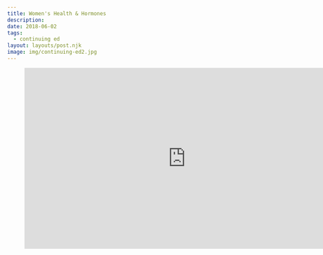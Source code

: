 ```yaml
---
title: Women's Health & Hormones
description:
date: 2018-06-02
tags:
  - continuing ed
layout: layouts/post.njk
image: img/continuing-ed2.jpg
---
```


<!-- ![img/river.jpg](../../img/river.jpg "Mountain image") -->

<figure class="video-container">
<iframe loading="lazy" src="https://www.youtube.com/embed/tmtb3duQA1c?wmode=transparent&amp;modestbranding=1&amp;autohide=1&amp;showinfo=0&amp;rel=0" width="746" height="420" frameborder="0" webkitallowfullscreen="" mozallowfullscreen="" allowfullscreen=""></iframe>
</figure>
